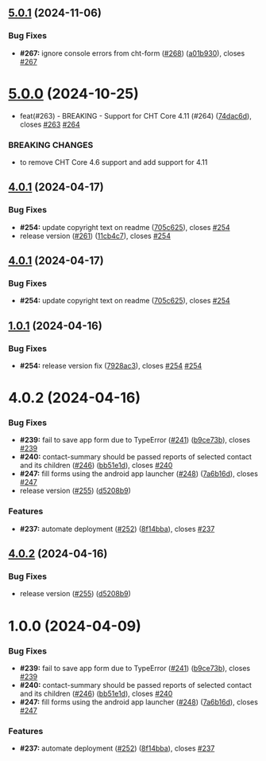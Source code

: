 ## [5.0.1](https://github.com/medic/cht-conf-test-harness/compare/v5.0.0...v5.0.1) (2024-11-06)


### Bug Fixes

* **#267:** ignore console errors from cht-form ([#268](https://github.com/medic/cht-conf-test-harness/issues/268)) ([a01b930](https://github.com/medic/cht-conf-test-harness/commit/a01b930c49f1877c23710823242621b0d8a48617)), closes [#267](https://github.com/medic/cht-conf-test-harness/issues/267)

# [5.0.0](https://github.com/medic/cht-conf-test-harness/compare/v4.0.1...v5.0.0) (2024-10-25)


* feat(#263) - BREAKING - Support for CHT Core 4.11 (#264) ([74dac6d](https://github.com/medic/cht-conf-test-harness/commit/74dac6d6ee5837e3599d1ec26d077e2b8d153c94)), closes [#263](https://github.com/medic/cht-conf-test-harness/issues/263) [#264](https://github.com/medic/cht-conf-test-harness/issues/264)


### BREAKING CHANGES

* to remove CHT Core 4.6 support and add support for 4.11

## [4.0.1](https://github.com/medic/cht-conf-test-harness/compare/v4.0.0...v4.0.1) (2024-04-17)


### Bug Fixes

* **#254:** update copyright text on readme ([705c625](https://github.com/medic/cht-conf-test-harness/commit/705c625af3f561b38be276642f9b87d0b568fcf4)), closes [#254](https://github.com/medic/cht-conf-test-harness/issues/254)
* release version ([#261](https://github.com/medic/cht-conf-test-harness/issues/261)) ([11cb4c7](https://github.com/medic/cht-conf-test-harness/commit/11cb4c7437380eb0f2a63b59291676a3082343d3)), closes [#254](https://github.com/medic/cht-conf-test-harness/issues/254)

## [4.0.1](https://github.com/medic/cht-conf-test-harness/compare/v4.0.0...v4.0.1) (2024-04-17)


### Bug Fixes

* **#254:** update copyright text on readme ([705c625](https://github.com/medic/cht-conf-test-harness/commit/705c625af3f561b38be276642f9b87d0b568fcf4)), closes [#254](https://github.com/medic/cht-conf-test-harness/issues/254)

## [1.0.1](https://github.com/medic/cht-conf-test-harness/compare/v1.0.0...v1.0.1) (2024-04-16)


### Bug Fixes

* **#254:** release version fix ([7928ac3](https://github.com/medic/cht-conf-test-harness/commit/7928ac33bd9b546701fd9cdc1dcd4e1e555358aa)), closes [#254](https://github.com/medic/cht-conf-test-harness/issues/254) [#254](https://github.com/medic/cht-conf-test-harness/issues/254)

# 4.0.2 (2024-04-16)


### Bug Fixes

* **#239:** fail to save app form due to TypeError ([#241](https://github.com/medic/cht-conf-test-harness/issues/241)) ([b9ce73b](https://github.com/medic/cht-conf-test-harness/commit/b9ce73be44caecb2e61fbc7960a7151c6287763e)), closes [#239](https://github.com/medic/cht-conf-test-harness/issues/239)
* **#240:** contact-summary should be passed reports of selected contact and its children ([#246](https://github.com/medic/cht-conf-test-harness/issues/246)) ([bb51e1d](https://github.com/medic/cht-conf-test-harness/commit/bb51e1dbeaf3a20782be047447233ff0199e2a0a)), closes [#240](https://github.com/medic/cht-conf-test-harness/issues/240)
* **#247:** fill forms using the android app launcher ([#248](https://github.com/medic/cht-conf-test-harness/issues/248)) ([7a6b16d](https://github.com/medic/cht-conf-test-harness/commit/7a6b16d1f532681df29ac340466075d6b41f76e7)), closes [#247](https://github.com/medic/cht-conf-test-harness/issues/247)
* release version ([#255](https://github.com/medic/cht-conf-test-harness/issues/255)) ([d5208b9](https://github.com/medic/cht-conf-test-harness/commit/d5208b9abb4d0d9b1efd4af6e40a49173b8b6673))


### Features

* **#237:** automate deployment ([#252](https://github.com/medic/cht-conf-test-harness/issues/252)) ([8f14bba](https://github.com/medic/cht-conf-test-harness/commit/8f14bba187a74b0ec92693f986e01d1ed0d33f52)), closes [#237](https://github.com/medic/cht-conf-test-harness/issues/237)

## [4.0.2](https://github.com/medic/cht-conf-test-harness/compare/v3.0.16...v4.0.2) (2024-04-16)


### Bug Fixes

* release version ([#255](https://github.com/medic/cht-conf-test-harness/issues/255)) ([d5208b9](https://github.com/medic/cht-conf-test-harness/commit/d5208b9abb4d0d9b1efd4af6e40a49173b8b6673))


# 1.0.0 (2024-04-09)


### Bug Fixes

* **#239:** fail to save app form due to TypeError ([#241](https://github.com/medic/cht-conf-test-harness/issues/241)) ([b9ce73b](https://github.com/medic/cht-conf-test-harness/commit/b9ce73be44caecb2e61fbc7960a7151c6287763e)), closes [#239](https://github.com/medic/cht-conf-test-harness/issues/239)
* **#240:** contact-summary should be passed reports of selected contact and its children ([#246](https://github.com/medic/cht-conf-test-harness/issues/246)) ([bb51e1d](https://github.com/medic/cht-conf-test-harness/commit/bb51e1dbeaf3a20782be047447233ff0199e2a0a)), closes [#240](https://github.com/medic/cht-conf-test-harness/issues/240)
* **#247:** fill forms using the android app launcher ([#248](https://github.com/medic/cht-conf-test-harness/issues/248)) ([7a6b16d](https://github.com/medic/cht-conf-test-harness/commit/7a6b16d1f532681df29ac340466075d6b41f76e7)), closes [#247](https://github.com/medic/cht-conf-test-harness/issues/247)


### Features

* **#237:** automate deployment ([#252](https://github.com/medic/cht-conf-test-harness/issues/252)) ([8f14bba](https://github.com/medic/cht-conf-test-harness/commit/8f14bba187a74b0ec92693f986e01d1ed0d33f52)), closes [#237](https://github.com/medic/cht-conf-test-harness/issues/237)
